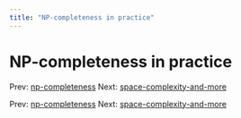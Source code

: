 ```yaml
---
title: "NP-completeness in practice"
---
```


# NP-completeness in practice

Prev: [np-completeness](np-completeness.md)
Next: [space-complexity-and-more](space-complexity-and-more.md)

Prev: [np-completeness](np-completeness.md)
Next: [space-complexity-and-more](space-complexity-and-more.md)
